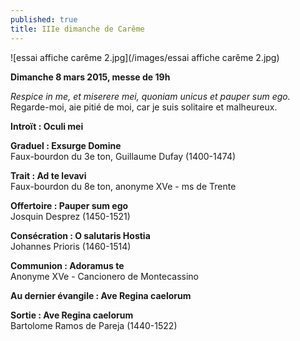 ```yaml
---
published: true
title: IIIe dimanche de Carême
---
```


![essai affiche carême 2.jpg](/images/essai affiche carême 2.jpg)

**Dimanche 8 mars 2015, messe de 19h**  

*Respice in me, et miserere mei, quoniam unicus et pauper sum ego.*  
Regarde-moi, aie pitié de moi, car je suis solitaire et malheureux.  

**Introït : Oculi mei**  

**Graduel : Exsurge Domine**  
Faux-bourdon du 3e ton, Guillaume Dufay (1400-1474)  

**Trait : Ad te levavi**  
Faux-bourdon du 8e ton, anonyme XVe - ms de Trente

**Offertoire : Pauper sum ego**  
Josquin Desprez (1450-1521)

**Consécration : O salutaris Hostia**  
Johannes Prioris (1460-1514)

**Communion : Adoramus te**  
Anonyme XVe - Cancionero de Montecassino

**Au dernier évangile : Ave Regina caelorum**  

**Sortie : Ave Regina caelorum**  
Bartolome Ramos de Pareja (1440-1522)